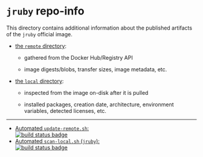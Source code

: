 # `jruby` repo-info

This directory contains additional information about the published artifacts of the `jruby` official image.

-	[the `remote` directory](remote/):

	-	gathered from the Docker Hub/Registry API

	-	image digests/blobs, transfer sizes, image metadata, etc.

-	[the `local` directory](local/):

	-	inspected from the image on-disk after it is pulled

	-	installed packages, creation date, architecture, environment variables, detected licenses, etc.

---

-	[Automated `update-remote.sh`:  
	![build status badge](https://doi-janky.infosiftr.net/job/repo-info/job/remote/badge/icon)](https://doi-janky.infosiftr.net/job/repo-info/job/remote/)
-	[Automated `scan-local.sh` (`jruby`):  
	![build status badge](https://doi-janky.infosiftr.net/job/repo-info/job/local/job/jruby/badge/icon)](https://doi-janky.infosiftr.net/job/repo-info/job/local/job/jruby)
